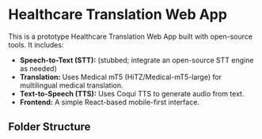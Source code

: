 # Healthcare Translation Web App

This is a prototype Healthcare Translation Web App built with open-source tools. It includes:

- **Speech-to-Text (STT):** (stubbed; integrate an open-source STT engine as needed)
- **Translation:** Uses Medical mT5 (HiTZ/Medical-mT5-large) for multilingual medical translation.
- **Text-to-Speech (TTS):** Uses Coqui TTS to generate audio from text.
- **Frontend:** A simple React-based mobile-first interface.

## Folder Structure

